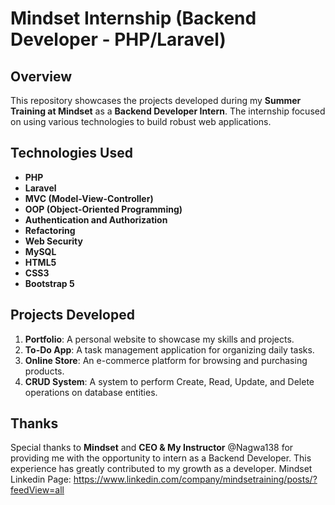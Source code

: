 # Mindset Internship (Backend Developer - PHP/Laravel)

## Overview
This repository showcases the projects developed during my **Summer Training at Mindset** as a **Backend Developer Intern**. The internship focused on using various technologies to build robust web applications.

## Technologies Used
- **PHP**
- **Laravel**
- **MVC (Model-View-Controller)**
- **OOP (Object-Oriented Programming)**
- **Authentication and Authorization**
- **Refactoring**
- **Web Security**
- **MySQL**
- **HTML5**
- **CSS3**
- **Bootstrap 5**

## Projects Developed
1. **Portfolio**: A personal website to showcase my skills and projects.
2. **To-Do App**: A task management application for organizing daily tasks.
3. **Online Store**: An e-commerce platform for browsing and purchasing products.
4. **CRUD System**: A system to perform Create, Read, Update, and Delete operations on database entities.

## Thanks
Special thanks to **Mindset** and **CEO & My Instructor** @Nagwa138 for providing me with the opportunity to intern as a Backend Developer. This experience has greatly contributed to my growth as a developer.
Mindset Linkedin Page: https://www.linkedin.com/company/mindsetraining/posts/?feedView=all
